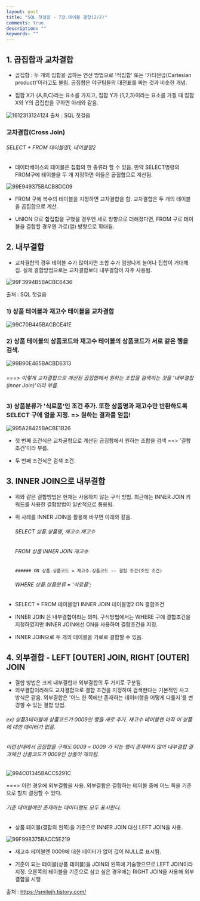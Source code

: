 ```yaml
---
layout: post
title: "SQL 첫걸음 - 7장.테이블 결합(2/2)"
comments: true
description: ""
keywords: ""
---
```


## 1. 곱집합과 교차결합

- 곱집합 : 두 개의 집합을 곱하는 연산 방법으로 '적집합' 또는 '카티전곱(Cartesian product)'이라고도 불림.  곱집합은 야구팀들의 대전표를 짜는 것과 비슷한 개념. 

- 집합 X가 {A,B,C}라는 요소를 가지고, 집합 Y가 {1,2,3}이라는 요소를 가질 때 집합 X와 Y의 곱집합을 구하면 아래와 같음.

![1612313124124](/images/sql_first_step/1612313124124.png)
출처 : SQL 첫걸음



### 교차결합(Cross Join)

###### SELECT * FROM 테이블명1, 테이블명2

- 데이터베이스의 테이블은 집합의 한 종류라 할 수 있음. 만약 SELECT명령의 FROM구에 테이블을 두 개 지정하면 이들은 곱집합으로 계산됨. 

![99E949375BACB8DC09](/images/sql_first_step/99E949375BACB8DC09.png)


- FROM 구에 복수의 테이블을 지정하면 교차결합을 함. 교차결합은 두 개의 테이블을 곱집합으로 계산. 

- UNION 으로 합집합을 구했을 경우엔 세로 방향으로 더해졌다면, FROM 구로 테이블을 결합할 경우엔 가로(열) 방향으로 확대됨. 







## 2. 내부결합

- 교차결합의 경우 테이블 수가 많이지면 조합 수가 엄청나게 늘어나 집합이 거대해짐. 실제 결합방법으로는 교차결합보다 내부결합이 자주 사용됨.

![99F3994B5BACBC6436](/images/sql_first_step/99F3994B5BACBC6436.png)

출처 : SQL 첫걸음



### 1) 상품 테이블과 재고수 테이블을 교차결합

![99C70B445BACBCE41E](/images/sql_first_step/99C70B445BACBCE41E.png)

### 2) 상품 테이블의 상품코드와 재고수 테이블의 상품코드가 서로 같은 행을 검색.

![99B90E465BACBD6313](/images/sql_first_step/99B90E465BACBD6313.png)

###### ===> 이렇게 교차결합으로 계산된 곱집합에서 원하는 조합을 검색하는 것을 '내부결합(Inner Join)'이라 부름. 

### 3) 상품분류가 '식료품'인 조건 추가. 또한 상품명과 재고수만 반환하도록 SELECT 구에 열을 지정. => 원하는 결과를 얻음! 

![995A28425BACBE1B26](/images/sql_first_step/995A28425BACBE1B26.png)

- 첫 번째 조건식은 교차굘합으로 계산된 곱집합에서 원하는 조합을 검색 ==> '결합조건'이라 부름.

- 두 번째 조건식은 검색 조건. 


## 3. INNER JOIN으로 내부결합

- 위와 같은 결합방법은 현재는 사용하지 않는 구식 방법. 최근에는 INNER JOIN 키워드를 사용한 결합방법이 일반적으로 통용됨. 

- 위 사례를 INNER JOIN을 활용해 바꾸면 아래와 같음.

  ###### SELECT 상품.상품명, 재고수.재고수 
    ###### FROM 상품 INNER JOIN 재고수  
      ###### ON 상품.상품코드 = 재고수.상품코드 -- 결합 조건(조인 조건) 
   ###### WHERE 상품.상품분류 = '식료품';

- SELECT * FROM 테이블명1 INNER JOIN 테이블명2 ON 결합조건 

- INNER JOIN 은 내부결합이라는 의미. 구식방법에서는 WHERE 구에 결합조건을 지정하였지만 INNER JOIN에선 ON을 사용하여 결합조건을 지정. 

- INNER JOIN으로 두 개의 테이블을 가로로 결합할 수 있음. 


## 4. 외부결합 - LEFT [OUTER] JOIN, RIGHT [OUTER] JOIN 

- 결합 방법은 크게 내부결합과 외부결합의 두 가지로 구분됨. 
- 외부결합이라해도 교차결합으로 결합 조건을 지정하여 검색한다는 기본적인 사고 방식은 같음. 외부결합은 '어느 한 쪽에만 존재하는 데이터행을 어떻게 다룰지'를 변경할 수 있는 결합 방법. 

###### ex) 상품3테이블에 상품코드가 0009인 행을 새로 추가. 재고수 테이블엔 아직 이 상품에 대한 데이터가 없음. 

###### 이런상태에서 곱집합을 구해도 0009 = 0009 가 되는 행이 존재하지 않아 내부결합 결과에선 상품코드가 0009인 상품이 제외됨. 

![994C01345BACC5291C](/images/sql_first_step/994C01345BACC5291C.png)

===> 이런 경우에 외부결합을 사용. 외부결합은 결합하는 테이블 중에 어느 쪽을 기준으로 할지 결정할 수 있다. 

###### 기준 테이블에만 존재하는 데이터행도 모두 표시한다.

- 상품 테이블(결합의 왼쪽)을 기준으로 INNER JOIN 대신 LEFT JOIN을 사용. 

![99F998375BACC5E219](/images/sql_first_step/99F998375BACC5E219.png)

- 재고수 테이블엔 0009에 대한 데이터가 없어 값이 NULL로 표시됨. 

- 기준이 되는 테이블(상품 테이블)을 JOIN의 왼쪽에 기술했으므로 LEFT JOIN이라 지정. 오른쪽의 테이블을 기준으로 삼고 싶은 경우에는 RIGHT JOIN을 사용해 외부결합을 시행 


출처 : https://smilejh.tistory.com/